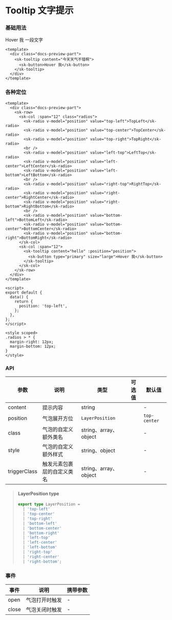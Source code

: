 # Tooltip 文字提示

### 基础用法

<div class="docs-preview-part">
  <client-only>
    <sk-tooltip content="今天天气不错啊">
      <sk-button>Hover 我</sk-button>
    </sk-tooltip>
    <sk-tooltip content="今天天气不错啊">
      <span>一段文字</span>
    </sk-tooltip>
  </client-only>
</div>

```vue
<template>
  <div class="docs-preview-part">
    <sk-tooltip content="今天天气不错啊">
      <sk-button>Hover 我</sk-button>
    </sk-tooltip>
  </div>
</template>
```

### 各种定位

<TooltipPosition />

```vue
<template>
  <div class="docs-preview-part">
    <sk-row>
      <sk-col :span="12" class="radios">
        <sk-radio v-model="position" value="top-left">TopLeft</sk-radio>
        <sk-radio v-model="position" value="top-center">TopCenter</sk-radio>
        <sk-radio v-model="position" value="top-right">TopRight</sk-radio>
        <br />
        <sk-radio v-model="position" value="left-top">LeftTop</sk-radio>
        <sk-radio v-model="position" value="left-center">LeftCenter</sk-radio>
        <sk-radio v-model="position" value="left-bottom">LeftBottom</sk-radio>
        <br />
        <sk-radio v-model="position" value="right-top">RightTop</sk-radio>
        <sk-radio v-model="position" value="right-center">RightCenter</sk-radio>
        <sk-radio v-model="position" value="right-bottom">RightBottom</sk-radio>
        <br />
        <sk-radio v-model="position" value="bottom-left">BottomLeft</sk-radio>
        <sk-radio v-model="position" value="bottom-center">BottomCenter</sk-radio>
        <sk-radio v-model="position" value="bottom-right">BottomRight</sk-radio>
      </sk-col>
      <sk-col :span="12">
        <sk-tooltip content="hello" :position="position">
          <sk-button type="primary" size="large">Hover 我</sk-button>
        </sk-tooltip>
      </sk-col>
    </sk-row>
  </div>
</template>

<script>
export default {
  data() {
    return {
      position: 'top-left',
    };
  },
};
</script>

<style scoped>
.radios > * {
  margin-right: 12px;
  margin-bottom: 12px;
}
</style>
```

### API

| 参数         | 说明                       | 类型                  | 可选值 | 默认值       |
| ------------ | -------------------------- | --------------------- | ------ | ------------ |
| content      | 提示内容                   | string                |        | -            |
| position     | 气泡展开方位               | `LayerPosition`       |        | `top-center` |
| class        | 气泡的自定义额外类名       | string、array、object |        | -            | = |
| style        | 气泡的自定义额外样式       | string、object        |        | -            | = |
| triggerClass | 触发元素包裹层的自定义类名 | string、array、object |        | -            |

> #### LayerPosition <sk-tag ghost>type</sk-tag>
>
> ```ts
> export type LayerPosition =
>   | 'top-left'
>   | 'top-center'
>   | 'top-right'
>   | 'bottom-left'
>   | 'bottom-center'
>   | 'bottom-right'
>   | 'left-top'
>   | 'left-center'
>   | 'left-bottom'
>   | 'right-top'
>   | 'right-center'
>   | 'right-bottom';
> ```

### 事件

| 事件  | 说明           | 携带参数 |
| ----- | -------------- | -------- |
| open  | 气泡打开时触发 | -        |
| close | 气泡关闭时触发 | -        |
